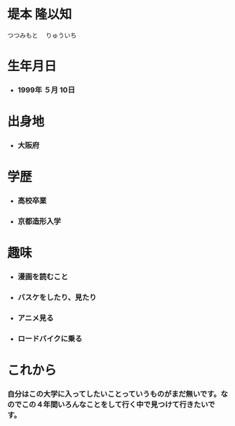 # 堤本 隆以知
つつみもと 　りゅういち

# 生年月日
- ### 1999年 ５月 10日

# 出身地
- ### 大阪府

# 学歴
- ### 高校卒業
- ### 京都造形入学

# 趣味
- ### 漫画を読むこと
- ### バスケをしたり、見たり
- ### アニメ見る
- ### ロードバイクに乗る

# これから
### 自分はこの大学に入ってしたいことっていうものがまだ無いです。なのでこの４年間いろんなことをして行く中で見つけて行きたいです。
